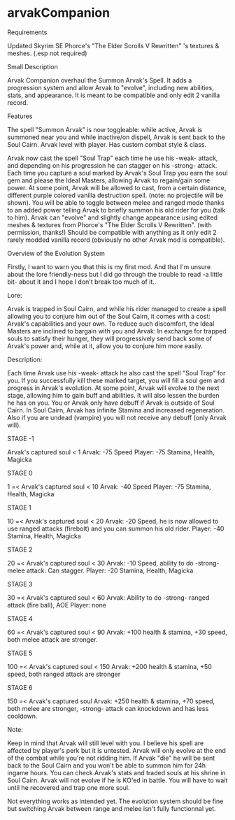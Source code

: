 # arvakCompanion

Requirements

Updated Skyrim SE
Phorce's "The Elder Scrolls V Rewritten" 's textures & meshes. (.esp not required)

Small Description

Arvak Companion overhaul the Summon Arvak's Spell. It adds a progression system and allow Arvak to "evolve", including new abilities, stats, and appearance. 
It is meant to be compatible and only edit 2 vanilla record.

Features

The spell "Summon Arvak" is now toggleable: while active, Arvak is summoned near you and while inactive/on dispell, Arvak is sent back to the Soul Cairn.
Arvak level with player. Has custom combat style & class.

Arvak now cast the spell "Soul Trap" each time he use his -weak- attack, and depending on his progression he can stagger on his -strong- attack.
Each time you capture a soul marked by Arvak's Soul Trap you earn the soul gem and please the Ideal Masters, allowing Arvak to regain/gain some power.
At some point, Arvak will be allowed to cast, from a certain distance, different purple colored vanilla destruction spell. (note: no projectile will be shown).
You will be able to toggle between melee and ranged mode thanks to an added power telling Arvak to briefly summon his old rider for you (talk to him).
Arvak can "evolve" and slightly change appearance using edited meshes & textures from Phorce's "The Elder Scrolls V Rewritten". (with permission, thanks!)
Should be compatible with anything as it only edit 2 rarely modded vanilla record (obviously no other Arvak mod is compatible).

Overview of the Evolution System

Firstly, I want to warn you that this is my first mod. And that I'm unsure about the lore friendly-ness but I did go through the trouble to read -a little bit- about it and I hope I don't break too much of it..

Lore: 

Arvak is trapped in Soul Cairn, and while his rider managed to create a spell allowing you to conjure him out of the Soul Cairn, it comes with a cost: Arvak's capabilities and your own.
To reduce such discomfort, the Ideal Masters are inclined to bargain with you and Arvak: In exchange for trapped souls to satisfy their hunger, they will progressively send back some of Arvak's power and, while at it, allow you to conjure him more easily.

Description:

Each time Arvak use his -weak- attack he also cast the spell "Soul Trap" for you. If you successfully kill these marked target, you will fill a soul gem and progress in Arvak's evolution. At some point, Arvak will evolve to the next stage, allowing him to gain buff and abilities. It will also lessen the burden he has on you. You or Arvak only have debuff if Arvak is outside of Soul Cairn. In Soul Cairn, Arvak has infinite Stamina and increased regeneration.
Also if you are undead (vampire) you will not receive any debuff (only Arvak will).

STAGE -1

Arvak's captured soul < 1
Arvak: -75 Speed
Player: -75 Stamina, Health, Magicka

STAGE 0

1 =< Arvak's captured soul < 10
Arvak: -40 Speed
Player: -75 Stamina, Health, Magicka

STAGE 1

10 =< Arvak's captured soul < 20
Arvak: -20 Speed, he is now allowed to use ranged attacks (firebolt) and you can summon his old rider.
Player: -40 Stamina, Health, Magicka

STAGE 2

20 =< Arvak's captured soul < 30
Arvak: -10 Speed, ability to do -strong- melee attack. Can stagger.
Player: -20 Stamina, Health, Magicka

STAGE 3

30 =< Arvak's captured soul < 60
Arvak: Ability to do -strong- ranged attack (fire ball), AOE
Player: none

STAGE 4

60 =< Arvak's captured soul < 90
Arvak: +100 health & stamina, +30 speed, both melee attack are stronger.

STAGE 5

100 =< Arvak's captured soul < 150
Arvak: +200 health & stamina, +50 speed, both ranged attack are stronger

STAGE 6

150 =< Arvak's captured soul
Arvak: +250 health & stamina, +70 speed, both melee are stronger, -strong- attack can knockdown and has less cooldown.	
	
Note: 

Keep in mind that Arvak will still level with you. I believe his spell are affected by player's perk but it is untested.
Arvak will only evolve at the end of the combat while you're not ridding him.
If Arvak "die" he will be sent back to the Soul Cairn and you won't be able to summon him for 24h ingame hours.
You can check Arvak's stats and traded souls at his shrine in Soul Cairn.
Arvak will not evolve if he is KO'ed in battle. You will have to wait until he recovered and trap one more soul.

Not everything works as intended yet. The evolution system should be fine but switching Arvak between range and melee isn't fully functionnal yet.
